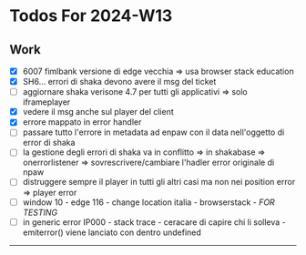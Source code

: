 # Todos For 2024-W13

## Work

- [x] 6007 fimlbank versione di edge vecchia => usa browser stack education
- [x] SH6... errori di shaka devono avere il msg del ticket
- [ ] aggiornare shaka verisone 4.7 per tutti gli applicativi => solo iframeplayer
- [x] vedere il msg anche sul player del client
- [x] errore mappato in error handler
- [ ] passare tutto l'errore in metadata ad enpaw con il data nell'oggetto di error di shaka
- [ ] la gestione degli errori di shaka va in conflitto => in shakabase => onerrorlistener => sovrescrivere/cambiare l'hadler error originale di npaw
- [ ] distruggere sempre il player in tutti gli altri casi ma non nei position error => player error
- [ ] window 10 - edge 116 - change location italia - browserstack - _FOR TESTING_
- [ ] in generic error IP000 - stack trace - ceracare di capire chi li solleva - emiterror() viene lanciato con dentro undefined

---
